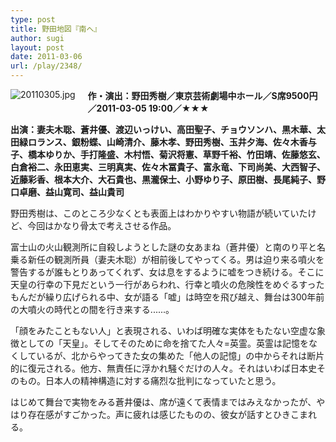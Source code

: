 ```yaml
---
type: post
title: 野田地図『南へ』
author: sugi
layout: post
date: 2011-03-06
url: /play/2348/
---
```

<img alt="20110305.jpg" src="http://i1.wp.com/asharpminor.com/play/20110305.jpg?resize=113%2C160" class="alignleft" style="float: left; margin: 0 20px 20px 0;" data-recalc-dims="1" />

**作・演出：野田秀樹／東京芸術劇場中ホール／S席9500円／2011-03-05 19:00／★★★**

**出演：妻夫木聡、蒼井優、渡辺いっけい、高田聖子、チョウソンハ、黒木華、太田緑ロランス、銀粉蝶、山崎清介、藤木孝、野田秀樹、玉井夕海、佐々木香与子、橋本ゆりか、手打隆盛、木村悟、菊沢将憲、草野千裕、竹田靖、佐藤悠玄、白倉裕二、永田恵実、三明真実、佐々木冨貴子、富永竜、下司尚美、大西智子、近藤彩香、根本大介、大石貴也、黒瀧保士、小野ゆり子、原田樹、長尾純子、野口卓磨、益山寛司、益山貴司**

野田秀樹は、このところ少なくとも表面上はわかりやすい物語が続いていたけど、今回はかなり骨太で考えさせる作品。

富士山の火山観測所に自殺しようとした謎の女あまね（蒼井優）と南のり平と名乗る新任の観測所員（妻夫木聡）が相前後してやってくる。男は迫り来る噴火を警告するが誰もとりあってくれず、女は息をするように嘘をつき続ける。そこに天皇の行幸の下見だという一行があらわれ、行幸と噴火の危険性をめぐるすったもんだが繰り広げられる中、女が語る「嘘」は時空を飛び越え、舞台は300年前の大噴火の時代との間を行き来する......。

「顔をみたこともない人」と表現される、いわば明確な実体をもたない空虚な象徴としての「天皇」。そしてそのために命を捨てた人々=英霊。英霊は記憶をなくしているが、北からやってきた女の集めた「他人の記憶」の中からそれは断片的に復元される。他方、無責任に浮かれ騒ぐだけの人々。それはいわば日本史そのもの。日本人の精神構造に対する痛烈な批判になっていたと思う。

はじめて舞台で実物をみる蒼井優は、席が遠くて表情まではみえなかったが、やはり存在感がすごかった。声に疲れは感じたものの、彼女が話すとひきこまれる。

